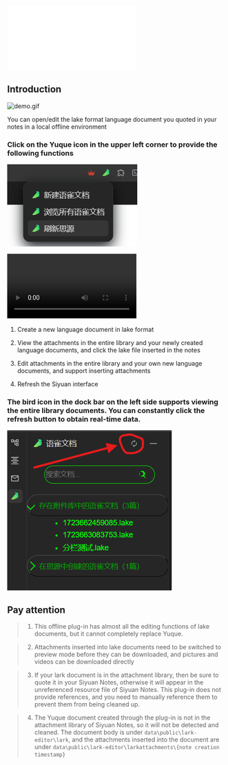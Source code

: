 ![Update Log](CHANGELOG.md)

## Introduction

![demo.gif](demo.gif)

You can open/edit the lake format language document you quoted in your notes in a local offline environment

### Click on the Yuque icon in the upper left corner to provide the following functions

![img.png](img.png)

![demo.mp4](demo.mp4)

1. Create a new language document in lake format

2. View the attachments in the entire library and your newly created language documents, and click the lake file inserted in the notes

3. Edit attachments in the entire library and your own new language documents, and support inserting attachments

4. Refresh the Siyuan interface

### The bird icon in the dock bar on the left side supports viewing the entire library documents. You can constantly click the refresh button to obtain real-time data. 

![img_1.png](img_1.png)

## Pay attention

> 1. This offline plug-in has almost all the editing functions of lake documents, but it cannot completely replace Yuque.

> 2. Attachments inserted into lake documents need to be switched to preview mode before they can be downloaded, and pictures and videos can be downloaded directly

> 3. If your lark document is in the attachment library, then be sure to quote it in your Siyuan Notes, otherwise it will appear in the unreferenced resource file of Siyuan Notes. This plug-in does not provide references, and you need to manually reference them to prevent them from being cleaned up.

> 4. The Yuque document created through the plug-in is not in the attachment library of Siyuan Notes, so it will not be detected and cleaned. The document body is under `data\public\lark-editor\lark`, and the attachments inserted into the document are under `data\public\lark-editor\larkattachments\{note creation timestamp}` 